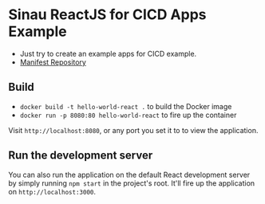# Sinau ReactJS for CICD Apps Example
- Just try to create an example apps for CICD example.
- [Manifest Repository](https://github.com/gilangvperdana/react-manifest)

## Build

* `docker build -t hello-world-react .` to build the Docker image
* `docker run -p 8080:80 hello-world-react` to fire up the container

Visit `http://localhost:8080`, or any port you set it to to view the application.

## Run the development server

You can also run the application on the default React development server by simply running `npm start` in the project's root. It'll fire up the application on `http://localhost:3000`.
